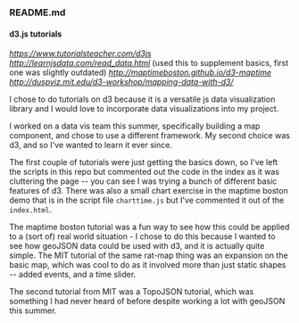 ### README.md
#### d3.js tutorials
*https://www.tutorialsteacher.com/d3js*
*http://learnjsdata.com/read_data.html* (used this to supplement basics, first one was slightly outdated)
*http://maptimeboston.github.io/d3-maptime*
*http://duspviz.mit.edu/d3-workshop/mapping-data-with-d3/*

I chose to do tutorials on d3 because it is a versatile js data visualization library and I would love to incorporate data visualizations into my project.

I worked on a data vis team this summer, specifically building a map component, and chose to use a different framework. My second choice was d3, and so I've wanted to learn it ever since.

The first couple of tutorials were just getting the basics down, so I've left the scripts in this repo but commented out the code in the index as it was cluttering the page -- you can see I was trying a bunch of different basic features of d3. There was also a small chart exercise in the maptime boston demo that is in the script file `charttime.js` but I've commented it out of the `index.html`.

The maptime boston tutorial was a fun way to see how this could be applied to a (sort of) real world situation - I chose to do this because I wanted to see how geoJSON data could be used with d3, and it is actually quite simple. The MIT tutorial of the same rat-map thing was an expansion on the basic map, which was cool to do as it involved more than just static shapes -- added events, and a time slider.

The second tutorial from MIT was a TopoJSON tutorial, which was something I had never heard of before despite working a lot with geoJSON this summer. 